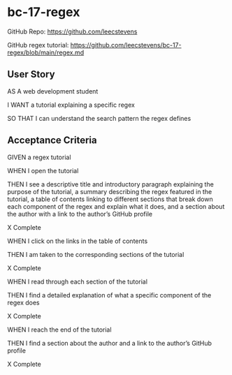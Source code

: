 # bc-17-regex

GitHub Repo: https://github.com/leecstevens

GitHub regex tutorial: https://github.com/leecstevens/bc-17-regex/blob/main/regex.md

## User Story

AS A web development student

I WANT a tutorial explaining a specific regex

SO THAT I can understand the search pattern the regex defines

## Acceptance Criteria

GIVEN a regex tutorial

WHEN I open the tutorial

THEN I see a descriptive title and introductory paragraph explaining the purpose of the tutorial, a summary describing the regex featured in the tutorial, a table of contents linking to different sections that break down each component of the regex and explain what it does, and a section about the author with a link to the author’s GitHub profile

X Complete

WHEN I click on the links in the table of contents

THEN I am taken to the corresponding sections of the tutorial

X Complete

WHEN I read through each section of the tutorial

THEN I find a detailed explanation of what a specific component of the regex does

X Complete

WHEN I reach the end of the tutorial

THEN I find a section about the author and a link to the author’s GitHub profile

X Complete